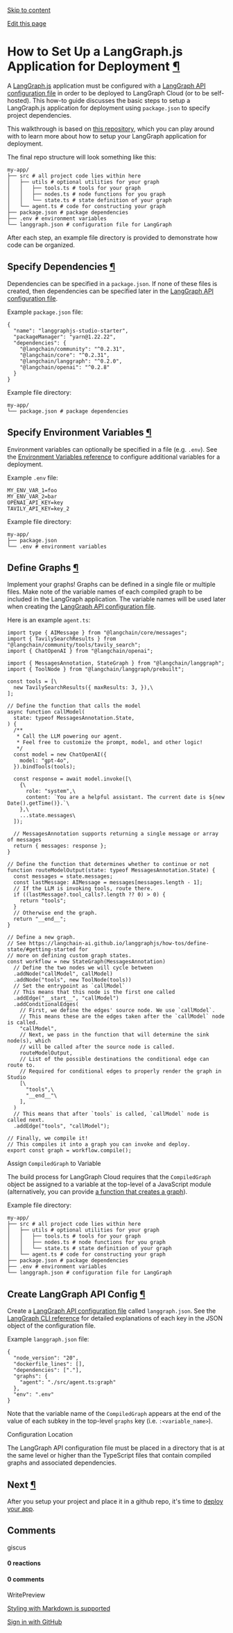 [Skip to content](https://langchain-ai.github.io/langgraph/cloud/deployment/setup_javascript/#how-to-set-up-a-langgraphjs-application-for-deployment)

[Edit this page](https://github.com/langchain-ai/langgraph/edit/main/docs/docs/cloud/deployment/setup_javascript.md "Edit this page")

# How to Set Up a LangGraph.js Application for Deployment [¶](https://langchain-ai.github.io/langgraph/cloud/deployment/setup_javascript/\#how-to-set-up-a-langgraphjs-application-for-deployment "Permanent link")

A [LangGraph.js](https://langchain-ai.github.io/langgraphjs/) application must be configured with a [LangGraph API configuration file](https://langchain-ai.github.io/langgraph/cloud/reference/cli/#configuration-file) in order to be deployed to LangGraph Cloud (or to be self-hosted). This how-to guide discusses the basic steps to setup a LangGraph.js application for deployment using `package.json` to specify project dependencies.

This walkthrough is based on [this repository](https://github.com/langchain-ai/langgraphjs-studio-starter), which you can play around with to learn more about how to setup your LangGraph application for deployment.

The final repo structure will look something like this:

```md-code__content
my-app/
├── src # all project code lies within here
│   ├── utils # optional utilities for your graph
│   │   ├── tools.ts # tools for your graph
│   │   ├── nodes.ts # node functions for you graph
│   │   └── state.ts # state definition of your graph
│   └── agent.ts # code for constructing your graph
├── package.json # package dependencies
├── .env # environment variables
└── langgraph.json # configuration file for LangGraph

```

After each step, an example file directory is provided to demonstrate how code can be organized.

## Specify Dependencies [¶](https://langchain-ai.github.io/langgraph/cloud/deployment/setup_javascript/\#specify-dependencies "Permanent link")

Dependencies can be specified in a `package.json`. If none of these files is created, then dependencies can be specified later in the [LangGraph API configuration file](https://langchain-ai.github.io/langgraph/cloud/deployment/setup_javascript/#create-langgraph-api-config).

Example `package.json` file:

```md-code__content
{
  "name": "langgraphjs-studio-starter",
  "packageManager": "yarn@1.22.22",
  "dependencies": {
    "@langchain/community": "^0.2.31",
    "@langchain/core": "^0.2.31",
    "@langchain/langgraph": "^0.2.0",
    "@langchain/openai": "^0.2.8"
  }
}

```

Example file directory:

```md-code__content
my-app/
└── package.json # package dependencies

```

## Specify Environment Variables [¶](https://langchain-ai.github.io/langgraph/cloud/deployment/setup_javascript/\#specify-environment-variables "Permanent link")

Environment variables can optionally be specified in a file (e.g. `.env`). See the [Environment Variables reference](https://langchain-ai.github.io/langgraph/cloud/reference/env_var/) to configure additional variables for a deployment.

Example `.env` file:

```md-code__content
MY_ENV_VAR_1=foo
MY_ENV_VAR_2=bar
OPENAI_API_KEY=key
TAVILY_API_KEY=key_2

```

Example file directory:

```md-code__content
my-app/
├── package.json
└── .env # environment variables

```

## Define Graphs [¶](https://langchain-ai.github.io/langgraph/cloud/deployment/setup_javascript/\#define-graphs "Permanent link")

Implement your graphs! Graphs can be defined in a single file or multiple files. Make note of the variable names of each compiled graph to be included in the LangGraph application. The variable names will be used later when creating the [LangGraph API configuration file](https://langchain-ai.github.io/langgraph/cloud/reference/cli/#configuration-file).

Here is an example `agent.ts`:

```md-code__content
import type { AIMessage } from "@langchain/core/messages";
import { TavilySearchResults } from "@langchain/community/tools/tavily_search";
import { ChatOpenAI } from "@langchain/openai";

import { MessagesAnnotation, StateGraph } from "@langchain/langgraph";
import { ToolNode } from "@langchain/langgraph/prebuilt";

const tools = [\
  new TavilySearchResults({ maxResults: 3, }),\
];

// Define the function that calls the model
async function callModel(
  state: typeof MessagesAnnotation.State,
) {
  /**
   * Call the LLM powering our agent.
   * Feel free to customize the prompt, model, and other logic!
   */
  const model = new ChatOpenAI({
    model: "gpt-4o",
  }).bindTools(tools);

  const response = await model.invoke([\
    {\
      role: "system",\
      content: `You are a helpful assistant. The current date is ${new Date().getTime()}.`\
    },\
    ...state.messages\
  ]);

  // MessagesAnnotation supports returning a single message or array of messages
  return { messages: response };
}

// Define the function that determines whether to continue or not
function routeModelOutput(state: typeof MessagesAnnotation.State) {
  const messages = state.messages;
  const lastMessage: AIMessage = messages[messages.length - 1];
  // If the LLM is invoking tools, route there.
  if ((lastMessage?.tool_calls?.length ?? 0) > 0) {
    return "tools";
  }
  // Otherwise end the graph.
  return "__end__";
}

// Define a new graph.
// See https://langchain-ai.github.io/langgraphjs/how-tos/define-state/#getting-started for
// more on defining custom graph states.
const workflow = new StateGraph(MessagesAnnotation)
  // Define the two nodes we will cycle between
  .addNode("callModel", callModel)
  .addNode("tools", new ToolNode(tools))
  // Set the entrypoint as `callModel`
  // This means that this node is the first one called
  .addEdge("__start__", "callModel")
  .addConditionalEdges(
    // First, we define the edges' source node. We use `callModel`.
    // This means these are the edges taken after the `callModel` node is called.
    "callModel",
    // Next, we pass in the function that will determine the sink node(s), which
    // will be called after the source node is called.
    routeModelOutput,
    // List of the possible destinations the conditional edge can route to.
    // Required for conditional edges to properly render the graph in Studio
    [\
      "tools",\
      "__end__"\
    ],
  )
  // This means that after `tools` is called, `callModel` node is called next.
  .addEdge("tools", "callModel");

// Finally, we compile it!
// This compiles it into a graph you can invoke and deploy.
export const graph = workflow.compile();

```

Assign `CompiledGraph` to Variable

The build process for LangGraph Cloud requires that the `CompiledGraph` object be assigned to a variable at the top-level of a JavaScript module (alternatively, you can provide [a function that creates a graph](https://langchain-ai.github.io/langgraph/cloud/deployment/graph_rebuild/)).

Example file directory:

```md-code__content
my-app/
├── src # all project code lies within here
│   ├── utils # optional utilities for your graph
│   │   ├── tools.ts # tools for your graph
│   │   ├── nodes.ts # node functions for you graph
│   │   └── state.ts # state definition of your graph
│   └── agent.ts # code for constructing your graph
├── package.json # package dependencies
├── .env # environment variables
└── langgraph.json # configuration file for LangGraph

```

## Create LangGraph API Config [¶](https://langchain-ai.github.io/langgraph/cloud/deployment/setup_javascript/\#create-langgraph-api-config "Permanent link")

Create a [LangGraph API configuration file](https://langchain-ai.github.io/langgraph/cloud/reference/cli/#configuration-file) called `langgraph.json`. See the [LangGraph CLI reference](https://langchain-ai.github.io/langgraph/cloud/reference/cli/#configuration-file) for detailed explanations of each key in the JSON object of the configuration file.

Example `langgraph.json` file:

```md-code__content
{
  "node_version": "20",
  "dockerfile_lines": [],
  "dependencies": ["."],
  "graphs": {
    "agent": "./src/agent.ts:graph"
  },
  "env": ".env"
}

```

Note that the variable name of the `CompiledGraph` appears at the end of the value of each subkey in the top-level `graphs` key (i.e. `:<variable_name>`).

Configuration Location

The LangGraph API configuration file must be placed in a directory that is at the same level or higher than the TypeScript files that contain compiled graphs and associated dependencies.

## Next [¶](https://langchain-ai.github.io/langgraph/cloud/deployment/setup_javascript/\#next "Permanent link")

After you setup your project and place it in a github repo, it's time to [deploy your app](https://langchain-ai.github.io/langgraph/cloud/deployment/cloud/).

## Comments

giscus

#### 0 reactions

#### 0 comments

WritePreview

[Styling with Markdown is supported](https://guides.github.com/features/mastering-markdown/ "Styling with Markdown is supported")

[Sign in with GitHub](https://giscus.app/api/oauth/authorize?redirect_uri=https%3A%2F%2Flangchain-ai.github.io%2Flanggraph%2Fcloud%2Fdeployment%2Fsetup_javascript%2F)